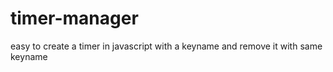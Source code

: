 # timer-manager
easy to create a timer in javascript with a keyname and remove it with same keyname
